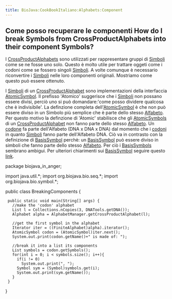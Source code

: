 ```yaml
---
title: BioJava:CookBookItaliano:Alphabets:Component
---
```


Come posso recuperare le componenti How do I break Symbols from CrossProductAlphabets into their component Symbols?
-------------------------------------------------------------------------------------------------------------------

I
[CrossProductAlphabets](Biojava:Cookbook:Alphabets:CrossProduct "wikilink")
sono utilizzati per rappresentare gruppi di
[Simboli](http://www.biojava.org/docs/api14/org/biojava/bio/symbol/Symbol.html)
come se ne fosse uno solo. Questo è molto utile per trattare oggeti come
i codoni come se fossero singoli
[Simboli](http://www.biojava.org/docs/api14/org/biojava/bio/symbol/Symbol.html).
A volte comunque è necessario riconvertire i
[Simboli](http://www.biojava.org/docs/api14/org/biojava/bio/symbol/Symbol.html)
nelle loro componenti originali. Mostriamo come questo può essere
ottenuto.

I
[Simboli](http://www.biojava.org/docs/api14/org/biojava/bio/symbol/Symbol.html)
di un
[CrossProductAlphabet](Biojava:Cookbook:Alphabets:CrossProduct "wikilink")
sono implementazioni della interfaccia
[AtomicSymbol](http://www.biojava.org/docs/api14/org/biojava/bio/symbol/AtomicSymbol.html).
Il prefisso 'Atomico' suggerisce che i
[Simboli](http://www.biojava.org/docs/api14/org/biojava/bio/symbol/Symbol.html)
non possano essere divisi, perciò uno si può domandare:'come posso
dividere qualcosa che è indivisibile'. La definzione completa
dell'[AtomicSymbol](http://www.biojava.org/docs/api14/org/biojava/bio/symbol/AtomicSymbol.html)
è che non può essere diviso in un Simbolo più semplice che è parte dello
stesso
[Alfabeto](http://www.biojava.org/docs/api14/org/biojava/bio/symbol/Alphabet.html).
Per questo motivo la definzione di 'Atomic' stabilisce che gli
[AtomicSymbols](http://www.biojava.org/docs/api14/org/biojava/bio/symbol/AtomicSymbol.html)
di un
[CrossProductAlphabet](Biojava:Cookbook:Alphabets:CrossProduct "wikilink")
non fanno parte dello stesso
[Alfabeto](http://www.biojava.org/docs/api14/org/biojava/bio/symbol/Alphabet.html).
Un [codone](wp:codon "wikilink") fa parte dell'Alfabeto (DNA x DNA x
DNA) dal momento che i [codoni](wp:codon "wikilink") in quanto
[Simboli](http://www.biojava.org/docs/api14/org/biojava/bio/symbol/Symbol.html)
fanno parte dell'Alfabeto DNA. Ciò va in contrasto con la definizione di
[BasisSymbol](http://www.biojava.org/docs/api14/org/biojava/bio/symbol/BasisSymbol.html)
perchè: un
[BasisSymbol](http://www.biojava.org/docs/api14/org/biojava/bio/symbol/BasisSymbol.html)
può essere diviso in simboli che fanno parte dello stesso
[Alfabeto](http://www.biojava.org/docs/api14/org/biojava/bio/symbol/Alphabet.html).
Per ciò i
[BasisSymbols](http://www.biojava.org/docs/api14/org/biojava/bio/symbol/BasisSymbol.html)
sembrano ambigui. Per ulteriori chiarimenti sui
[BasisSymbol](http://www.biojava.org/docs/api14/org/biojava/bio/symbol/BasisSymbol.html)
seguire questo
[link](http://www.biojava.org/docs/api14/org/biojava/bio/symbol/BasisSymbol.html).

<java> package biojava\_in\_anger;

import java.util.\*; import org.biojava.bio.seq.\*; import
org.biojava.bio.symbol.\*;

public class BreakingComponents {

` public static void main(String[] args) {`  
`   //make the 'codon' alphabet`  
`   List l = Collections.nCopies(3, DNATools.getDNA());`  
`   Alphabet alpha = AlphabetManager.getCrossProductAlphabet(l);`

`   //get the first symbol in the alphabet`  
`   Iterator iter = ((FiniteAlphabet)alpha).iterator();`  
`   AtomicSymbol codon = (AtomicSymbol)iter.next();`  
`   System.out.print(codon.getName()+" is made of: ");`

`   //break it into a list its components`  
`   List symbols = codon.getSymbols();`  
`   for(int i = 0; i < symbols.size(); i++){`  
`     if(i != 0)`  
`       System.out.print(", ");`  
`     Symbol sym = (Symbol)symbols.get(i);`  
`     System.out.print(sym.getName());`  
`   }`  
` }`

} </java>
